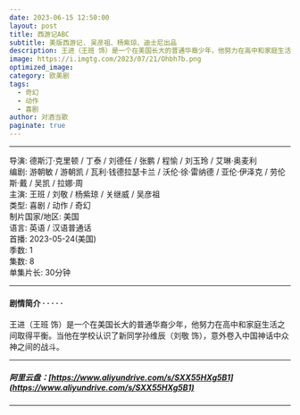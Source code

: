 ```yaml
---
date: 2023-06-15 12:50:00
layout: post
title: 西游记ABC
subtitle: 美版西游记. 吴彦祖、杨紫琼、迪士尼出品
description: 王进（王班 饰）是一个在美国长大的普通华裔少年，他努力在高中和家庭生活之间取得平衡。当他在学校认识了新同学孙维辰（刘敬 饰），意外卷入中国神话中众神之间的战斗.
image: https://i.imgtg.com/2023/07/21/Ohbh7b.png
optimized_image: 
category: 欧美剧
tags:
  - 奇幻
  - 动作
  - 喜剧
author: 对酒当歌
paginate: true
---
```


---

导演: 德斯汀·克里顿 / 丁泰 / 刘德任 / 张鹏 / 程愉 / 刘玉玲 / 艾琳·奥麦利  
编剧: 游朝敏 / 游朝凯 / 瓦利·钱德拉瑟卡兰 / 沃伦·徐·雷纳德 / 亚伦·伊泽克 / 劳伦斯·戴 / 吴凯 / 拉娜·周  
主演: 王班 / 刘敬 / 杨紫琼 / 关继威 / 吴彦祖  
类型: 喜剧 / 动作 / 奇幻  
制片国家/地区: 美国  
语言: 英语 / 汉语普通话  
首播: 2023-05-24(美国)  
季数: 1  
集数: 8  
单集片长: 30分钟  

---

#### 剧情简介 · · · · ·

王进（王班 饰）是一个在美国长大的普通华裔少年，他努力在高中和家庭生活之间取得平衡。当他在学校认识了新同学孙维辰（刘敬 饰），意外卷入中国神话中众神之间的战斗。

---

##### 阿里云盘：[https://www.aliyundrive.com/s/SXX55HXg5B1](https://www.aliyundrive.com/s/SXX55HXg5B1)

---
